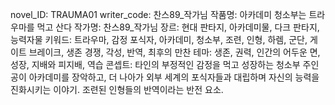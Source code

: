 novel_ID: TRAUMA01
writer_code: 찬스89_작가님
작품명: 아카데미 청소부는 트라우마를 먹고 산다
작가명: 찬스89_작가님
장르: 현대 판타지, 아카데미물, 다크 판타지, 능력자물
키워드: 트라우마, 감정 포식자, 아카데미, 청소부, 조련, 인형, 하렘, 군단, 게이트 브레이크, 생존 경쟁, 각성, 반역, 최후의 만찬
테마: 생존, 권력, 인간의 어두운 면, 성장, 지배와 피지배, 역습
콘셉트: 타인의 부정적인 감정을 먹고 성장하는 청소부 주인공이 아카데미를 장악하고, 더 나아가 외부 세계의 포식자들과 대립하며 자신의 능력을 진화시키는 이야기. 조련된 인형들의 반역이라는 반전 요소.